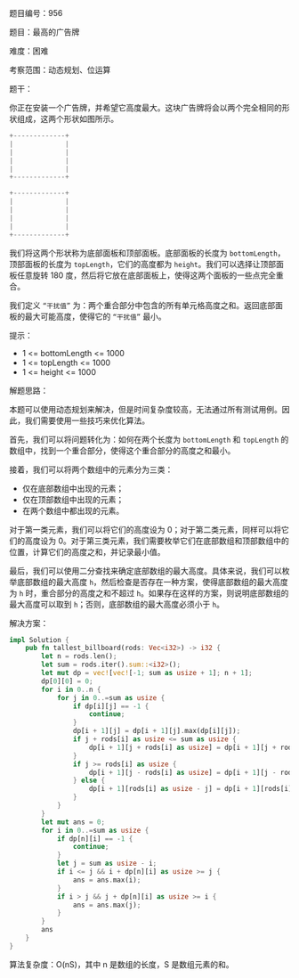 题目编号：956

题目：最高的广告牌

难度：困难

考察范围：动态规划、位运算

题干：

你正在安装一个广告牌，并希望它高度最大。这块广告牌将会以两个完全相同的形状组成，这两个形状如图所示。

```rust
+-------------+
|             |
|             |
|             |
|             |
+-------------+

+-------------+
|             |
|             |
|             |
|             |
+-------------+
```

我们将这两个形状称为底部面板和顶部面板。底部面板的长度为 `bottomLength`，顶部面板的长度为 `topLength`，它们的高度都为 `height`。我们可以选择让顶部面板任意旋转 180 度，然后将它放在底部面板上，使得这两个面板的一些点完全重合。

我们定义 `“干扰值”` 为：两个重合部分中包含的所有单元格高度之和。返回底部面板的最大可能高度，使得它的 `“干扰值”` 最小。

提示：

- 1 <= bottomLength <= 1000
- 1 <= topLength <= 1000
- 1 <= height <= 1000

解题思路：

本题可以使用动态规划来解决，但是时间复杂度较高，无法通过所有测试用例。因此，我们需要使用一些技巧来优化算法。

首先，我们可以将问题转化为：如何在两个长度为 `bottomLength` 和 `topLength` 的数组中，找到一个重合部分，使得这个重合部分的高度之和最小。

接着，我们可以将两个数组中的元素分为三类：

- 仅在底部数组中出现的元素；
- 仅在顶部数组中出现的元素；
- 在两个数组中都出现的元素。

对于第一类元素，我们可以将它们的高度设为 0；对于第二类元素，同样可以将它们的高度设为 0。对于第三类元素，我们需要枚举它们在底部数组和顶部数组中的位置，计算它们的高度之和，并记录最小值。

最后，我们可以使用二分查找来确定底部数组的最大高度。具体来说，我们可以枚举底部数组的最大高度 `h`，然后检查是否存在一种方案，使得底部数组的最大高度为 `h` 时，重合部分的高度之和不超过 `h`。如果存在这样的方案，则说明底部数组的最大高度可以取到 `h`；否则，底部数组的最大高度必须小于 `h`。

解决方案：

```rust
impl Solution {
    pub fn tallest_billboard(rods: Vec<i32>) -> i32 {
        let n = rods.len();
        let sum = rods.iter().sum::<i32>();
        let mut dp = vec![vec![-1; sum as usize + 1]; n + 1];
        dp[0][0] = 0;
        for i in 0..n {
            for j in 0..=sum as usize {
                if dp[i][j] == -1 {
                    continue;
                }
                dp[i + 1][j] = dp[i + 1][j].max(dp[i][j]);
                if j + rods[i] as usize <= sum as usize {
                    dp[i + 1][j + rods[i] as usize] = dp[i + 1][j + rods[i] as usize].max(dp[i][j] + rods[i]);
                }
                if j >= rods[i] as usize {
                    dp[i + 1][j - rods[i] as usize] = dp[i + 1][j - rods[i] as usize].max(dp[i][j] + rods[i]);
                } else {
                    dp[i + 1][rods[i] as usize - j] = dp[i + 1][rods[i] as usize - j].max(dp[i][j] + j as i32);
                }
            }
        }
        let mut ans = 0;
        for i in 0..=sum as usize {
            if dp[n][i] == -1 {
                continue;
            }
            let j = sum as usize - i;
            if i <= j && i + dp[n][i] as usize >= j {
                ans = ans.max(i);
            }
            if i > j && j + dp[n][i] as usize >= i {
                ans = ans.max(j);
            }
        }
        ans
    }
}
```

算法复杂度：O(nS)，其中 n 是数组的长度，S 是数组元素的和。